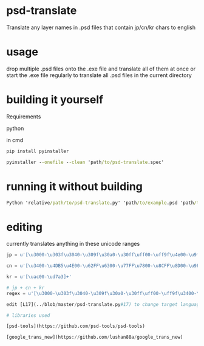 # psd-translate

Translate any layer names in .psd files that contain jp/cn/kr chars to english

# usage 

drop multiple .psd files onto the .exe file and translate all of them at once
or start the .exe file regularly to translate all .psd files in the current directory

# building it yourself

Requirements

python

in cmd

```cmd
pip install pyinstaller
```

```cmd
pyinstaller --onefile --clean 'path/to/psd-translate.spec'
```

# running it without building

```cmd
Python 'relative/path/to/psd-translate.py' 'path/to/example.psd 'path/to/second/example.psd'
```

# editing

currently translates anything in these unicode ranges

```py
jp = u'[\u3000-\u303f\u3040-\u309f\u30a0-\u30ff\uff00-\uff9f\u4e00-\u9faf\u3400-\u4dbf]+'

cn = u'[\u3400-\u4DB5\u4E00-\u62FF\u6300-\u77FF\u7800-\u8CFF\u8D00-\u9FCC\u2e80-\u2fd5\u3190-\u319f\u3400-\u4DBF\u4E00-\u9FCC\uF900-\uFAAD\u20000-\u215FF\u21600-\u230FF\u23100-\u245FF\u24600-\u260FF\u26100-\u275FF\u27600-\u290FF\u29100-\u2A6DF\u2A700-\u2B734\u2B740-\u2B81D]+'

kr = u'[\uac00-\ud7a3]+'

# jp + cn + kr
regex = u'[\u3000-\u303f\u3040-\u309f\u30a0-\u30ff\uff00-\uff9f\u3400-\u4dbf\u3400-\u4DB5\u6300-\u77FF\u7800-\u8CFF\u8D00-\u9FCC\u2e80-\u2fd5\u3190-\u319f\u3400-\u4DBF\u4E00-\u9FCC\uF900-\uFAAD\uac00-\ud7a3]+'```

edit [L17](../blob/master/psd-translate.py#17) to change target language

# libraries used

[psd-tools](https://github.com/psd-tools/psd-tools)

[google_trans_new](https://github.com/lushan88a/google_trans_new)